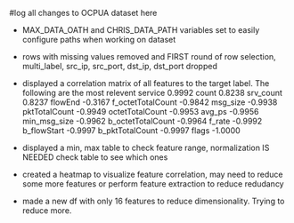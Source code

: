#log all changes to OCPUA dataset here

- MAX_DATA_OATH and CHRIS_DATA_PATH variables set to easily configure paths when working on dataset
- rows with missing values removed and FIRST round of row selection, multi_label, src_ip, src_port, dst_ip, dst_port dropped
- displayed a correlation matrix of all features to the target label. The following are the most relevent
service              0.9992
count                0.8238
srv_count            0.8237
flowEnd             -0.3167
f_octetTotalCount   -0.9842
msg_size            -0.9938
pktTotalCount       -0.9949
octetTotalCount     -0.9953
avg_ps              -0.9956
min_msg_size        -0.9962
b_octetTotalCount   -0.9964
f_rate              -0.9992
b_flowStart         -0.9997
b_pktTotalCount     -0.9997
flags               -1.0000

- displayed a min, max table to check feature range, normalization IS NEEDED check table to see which ones
- created a heatmap to visualize feature correlation, may need to reduce some more features or perform feature extraction to reduce redudancy
- made a new df with only 16 features to reduce dimensionality. Trying to reduce more.
